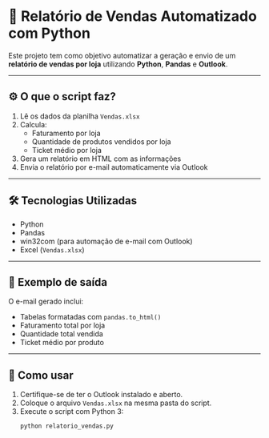 # 📧 Relatório de Vendas Automatizado com Python

Este projeto tem como objetivo automatizar a geração e envio de um **relatório de vendas por loja** utilizando **Python**, **Pandas** e **Outlook**.

---

## ⚙️ O que o script faz?

1. Lê os dados da planilha `Vendas.xlsx`
2. Calcula:
   - Faturamento por loja
   - Quantidade de produtos vendidos por loja
   - Ticket médio por loja
3. Gera um relatório em HTML com as informações
4. Envia o relatório por e-mail automaticamente via Outlook

---

## 🛠️ Tecnologias Utilizadas

- Python
- Pandas
- win32com (para automação de e-mail com Outlook)
- Excel (`Vendas.xlsx`)

---

## 📄 Exemplo de saída

O e-mail gerado inclui:

- Tabelas formatadas com `pandas.to_html()`
- Faturamento total por loja
- Quantidade total vendida
- Ticket médio por produto

---

## 🚀 Como usar

1. Certifique-se de ter o Outlook instalado e aberto.
2. Coloque o arquivo `Vendas.xlsx` na mesma pasta do script.
3. Execute o script com Python 3:
   ```bash
   python relatorio_vendas.py
